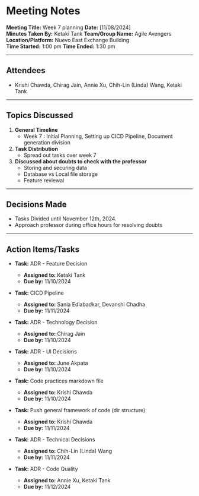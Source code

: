 # Meeting Notes

**Meeting Title:** Week 7 planning 
**Date:** [11/08/2024]  
**Minutes Taken By:** Ketaki Tank
**Team/Group Name:** Agile Avengers  
**Location/Platform:** Nuevo East Exchange Building  
**Time Started:** 1:00 pm
**Time Ended:** 1:30 pm

---

## Attendees
- Krishi Chawda, Chirag Jain, Annie Xu, Chih-Lin (Linda) Wang, Ketaki Tank

---

## Topics Discussed
1. **General Timeline**
   - Week 7 : Initial Planning, Setting up CICD Pipeline, Document generation division
2. **Task Distribution**
   - Spread out tasks over week 7
3. **Discussed about doubts to check with the professor**  
   - Storing and securing data
   - Database vs Local file storage
   - Feature reviewal

---

## Decisions Made
- Tasks Divided until November 12th, 2024. 
- Approach professor during office hours for resolving doubts 

---

## Action Items/Tasks
- **Task:** ADR - Feature Decision		  
  - **Assigned to:** Ketaki Tank 
  - **Due by:** 11/10/2024

- **Task:** CICD Pipeline
  - **Assigned to:** Sania Edlabadkar, Devanshi Chadha 
  - **Due by:** 11/11/2024

- **Task:** ADR - Technology Decision				  
  - **Assigned to:**  Chirag Jain 
  - **Due by:** 11/10/2024

- **Task:** ADR - UI Decisions 		 
  - **Assigned to:** June Akpata
  - **Due by:** 11/10/2024

- **Task:** Code practices markdown file				 
  - **Assigned to:** Krishi Chawda 
  - **Due by:** 11/10/2024

- **Task:** Push general framework of code (dir structure)					 
  - **Assigned to:** Krishi Chawda 
  - **Due by:** 11/11/2024

- **Task:** ADR - Technical Decisions				 
  - **Assigned to:** Chih-Lin (Linda) Wang
  - **Due by:** 11/11/2024

- **Task:** ADR - Code Quality 					 
  - **Assigned to:** Annie Xu, Ketaki Tank
  - **Due by:** 11/12/2024

